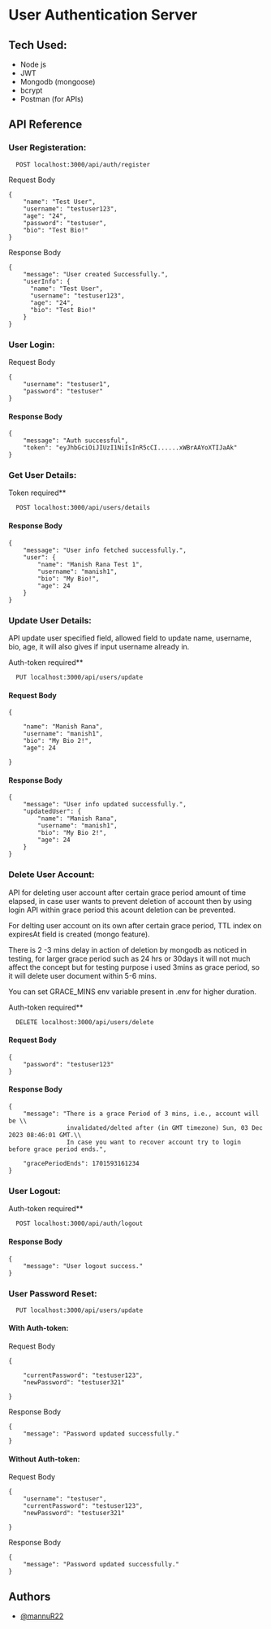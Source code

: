 
# User Authentication Server





## Tech Used:

 - Node js
 - JWT
 - Mongodb (mongoose)
 - bcrypt
 - Postman (for APIs)


## API Reference

 ### User Registeration:

```http
  POST localhost:3000/api/auth/register
```
Request Body
```
{
    "name": "Test User",
    "username": "testuser123",
    "age": "24",
    "password": "testuser",
    "bio": "Test Bio!"
}
```
Response Body
```
{
    "message": "User created Successfully.",
    "userInfo": {
      "name": "Test User",
      "username": "testuser123",
      "age": "24",
      "bio": "Test Bio!"
    }
}
```

 ### User Login:


Request Body
```
{
    "username": "testuser1",
    "password": "testuser"
}
```

#### Response Body
```
{
    "message": "Auth successful",
    "token": "eyJhbGciOiJIUzI1NiIsInR5cCI......xWBrAAYoXTIJaAk"
}
```


 ### Get User Details:
Token required**
```http
  POST localhost:3000/api/users/details
```



#### Response Body
```
{
    "message": "User info fetched successfully.",
    "user": {
        "name": "Manish Rana Test 1",
        "username": "manish1",
        "bio": "My Bio!",
        "age": 24
    }
}
```


### Update User Details:

API update user specified field, allowed field to update name, username, bio, age, it will also gives if input username already in.

Auth-token required**
```http
  PUT localhost:3000/api/users/update
```


#### Request Body
```
{
    
    "name": "Manish Rana",
    "username": "manish1",
    "bio": "My Bio 2!",
    "age": 24
   
}
```
#### Response Body
```
{
    "message": "User info updated successfully.",
    "updatedUser": {
        "name": "Manish Rana",
        "username": "manish1",
        "bio": "My Bio 2!",
        "age": 24
    }
}
```



### Delete User Account:

API for deleting user account after certain grace period amount of time elapsed, in case user wants to prevent deletion of account then by using login API within grace period this acount deletion can be prevented.

For delting user account on its own after certain grace period, TTL index on expiresAt field is created (mongo feature).

There is 2 -3 mins delay in action of deletion by mongodb as noticed in testing, for larger grace period such as 24 hrs or 30days it will not much affect the concept but for testing purpose i used 3mins as grace period, so it will delete user document within 5-6 mins.

You can set GRACE_MINS env variable present in .env for higher duration.

Auth-token required**

```http
  DELETE localhost:3000/api/users/delete
```


#### Request Body
```
{ 
    "password": "testuser123"
}
```
#### Response Body
```
{
    "message": "There is a grace Period of 3 mins, i.e., account will be \\
                invalidated/delted after (in GMT timezone) Sun, 03 Dec 2023 08:46:01 GMT.\\
                In case you want to recover account try to login before grace period ends.",

    "gracePeriodEnds": 1701593161234
}
```


### User Logout:

Auth-token required**
```http
  POST localhost:3000/api/auth/logout
```

#### Response Body
```
{
    "message": "User logout success."
}
```

### User Password Reset:

```http
  PUT localhost:3000/api/users/update
```


#### With Auth-token:
Request Body
```
{
    
    "currentPassword": "testuser123",
    "newPassword": "testuser321"
   
}
```
Response Body
```
{
    "message": "Password updated successfully."
}
```

#### Without Auth-token:
Request Body
```
{
    "username": "testuser",
    "currentPassword": "testuser123",
    "newPassword": "testuser321"
   
}
```
Response Body
```
{
    "message": "Password updated successfully."
}
```




## Authors

- [@mannuR22](https://www.github.com/mannuR22)

